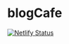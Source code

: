 # blogCafe
[![Netlify Status](https://api.netlify.com/api/v1/badges/18ee8eb9-3f5e-4229-a775-be2b43efec08/deploy-status)](https://app.netlify.com/sites/cafblog/deploys)

